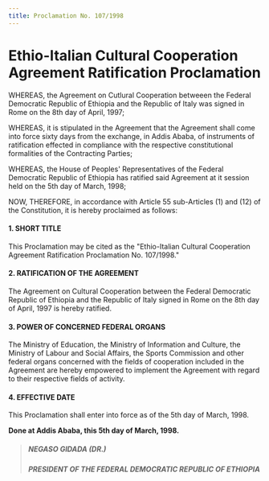 ```yaml
---
title: Proclamation No. 107/1998
---
```


# Ethio-Italian Cultural Cooperation Agreement Ratification Proclamation

WHEREAS, the Agreement on Cutlural Cooperation betweeen the Federal Democratic Republic of Ethiopia and the Republic of Italy was signed in Rome on the 8th day of April, 1997;

WHEREAS, it is stipulated in the Agreement that the Agreement shall come into force sixty days from the exchange, in Addis Ababa, of instruments of ratification effected in compliance with the respective constitutional formalities of the Contracting Parties;

WHEREAS, the House of Peoples' Representatives of the Federal Democratic Republic of Ethiopia has ratified said Agreement at it session held on the 5th day of March, 1998;

NOW, THEREFORE, in accordance with Article 55 sub-Articles (1) and (12) of the Constitution, it is hereby proclaimed as follows:

#### 1. SHORT TITLE

This Proclamation may be cited as the "Ethio-Italian Cultural Cooperation Agreement Ratification Proclamation No. 107/1998."

#### 2. RATIFICATION OF THE AGREEMENT

The Agreement on Cultural Cooperation between the Federal Democratic Republic of Ethiopia and the Republic of Italy signed in Rome on the 8th day of April, 1997 is hereby ratified.

#### 3. POWER OF CONCERNED FEDERAL ORGANS

The Ministry of Education, the Ministry of Information and Culture, the Ministry of Labour and Social Affairs, the Sports Commission and other federal organs concerned with the fields of cooperation included in the Agreement are hereby empowered to implement the Agreement with regard to their respective fields of activity.

#### 4. EFFECTIVE DATE

This Proclamation shall enter into force as of the 5th day of March, 1998.

**Done at Addis Ababa, this 5th day of March, 1998.**

> ##### NEGASO GIDADA (DR.)
>
> ##### PRESIDENT OF THE FEDERAL DEMOCRATIC REPUBLIC OF ETHIOPIA